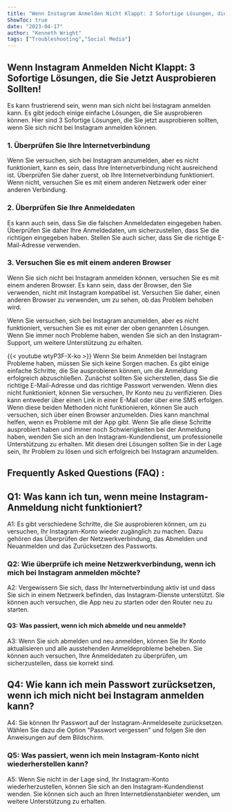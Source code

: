 ```yaml
---
title: "Wenn Instagram Anmelden Nicht Klappt: 3 Sofortige Lösungen, die Sie Jetzt Ausprobieren Sollten!"
ShowToc: true 
date: "2023-04-17"
author: "Kenneth Wright" 
tags: ["Troubleshooting","Social Media"]
---
```

## Wenn Instagram Anmelden Nicht Klappt: 3 Sofortige Lösungen, die Sie Jetzt Ausprobieren Sollten!

Es kann frustrierend sein, wenn man sich nicht bei Instagram anmelden kann. Es gibt jedoch einige einfache Lösungen, die Sie ausprobieren können. Hier sind 3 Sofortige Lösungen, die Sie jetzt ausprobieren sollten, wenn Sie sich nicht bei Instagram anmelden können.

### 1. Überprüfen Sie Ihre Internetverbindung

Wenn Sie versuchen, sich bei Instagram anzumelden, aber es nicht funktioniert, kann es sein, dass Ihre Internetverbindung nicht ausreichend ist. Überprüfen Sie daher zuerst, ob Ihre Internetverbindung funktioniert. Wenn nicht, versuchen Sie es mit einem anderen Netzwerk oder einer anderen Verbindung.

### 2. Überprüfen Sie Ihre Anmeldedaten

Es kann auch sein, dass Sie die falschen Anmeldedaten eingegeben haben. Überprüfen Sie daher Ihre Anmeldedaten, um sicherzustellen, dass Sie die richtigen eingegeben haben. Stellen Sie auch sicher, dass Sie die richtige E-Mail-Adresse verwenden.

### 3. Versuchen Sie es mit einem anderen Browser

Wenn Sie sich nicht bei Instagram anmelden können, versuchen Sie es mit einem anderen Browser. Es kann sein, dass der Browser, den Sie verwenden, nicht mit Instagram kompatibel ist. Versuchen Sie daher, einen anderen Browser zu verwenden, um zu sehen, ob das Problem behoben wird.

Wenn Sie versuchen, sich bei Instagram anzumelden, aber es nicht funktioniert, versuchen Sie es mit einer der oben genannten Lösungen. Wenn Sie immer noch Probleme haben, wenden Sie sich an den Instagram-Support, um weitere Unterstützung zu erhalten.

{{< youtube wtyP3F-X-ko >}} 
Wenn Sie beim Anmelden bei Instagram Probleme haben, müssen Sie sich keine Sorgen machen. Es gibt einige einfache Schritte, die Sie ausprobieren können, um die Anmeldung erfolgreich abzuschließen. Zunächst sollten Sie sicherstellen, dass Sie die richtige E-Mail-Adresse und das richtige Passwort verwenden. Wenn dies nicht funktioniert, können Sie versuchen, Ihr Konto neu zu verifizieren. Dies kann entweder über einen Link in einer E-Mail oder über eine SMS erfolgen. Wenn diese beiden Methoden nicht funktionieren, können Sie auch versuchen, sich über einen Browser anzumelden. Dies kann manchmal helfen, wenn es Probleme mit der App gibt. Wenn Sie alle diese Schritte ausprobiert haben und immer noch Schwierigkeiten bei der Anmeldung haben, wenden Sie sich an den Instagram-Kundendienst, um professionelle Unterstützung zu erhalten. Mit diesen drei Lösungen sollten Sie in der Lage sein, Ihr Problem zu lösen und sich erfolgreich bei Instagram anzumelden.

## Frequently Asked Questions (FAQ) :
<h2>Q1: Was kann ich tun, wenn meine Instagram-Anmeldung nicht funktioniert?</h2>

A1: Es gibt verschiedene Schritte, die Sie ausprobieren können, um zu versuchen, Ihr Instagram-Konto wieder zugänglich zu machen. Dazu gehören das Überprüfen der Netzwerkverbindung, das Abmelden und Neuanmelden und das Zurücksetzen des Passworts.

<h3>Q2: Wie überprüfe ich meine Netzwerkverbindung, wenn ich mich bei Instagram anmelden möchte?</h3>

A2: Vergewissern Sie sich, dass Ihr Internetverbindung aktiv ist und dass Sie sich in einem Netzwerk befinden, das Instagram-Dienste unterstützt. Sie können auch versuchen, die App neu zu starten oder den Router neu zu starten.

<h4>Q3: Was passiert, wenn ich mich abmelde und neu anmelde?</h4>

A3: Wenn Sie sich abmelden und neu anmelden, können Sie Ihr Konto aktualisieren und alle ausstehenden Anmeldeprobleme beheben. Sie können auch versuchen, Ihre Anmeldedaten zu überprüfen, um sicherzustellen, dass sie korrekt sind.

<h2>Q4: Wie kann ich mein Passwort zurücksetzen, wenn ich mich nicht bei Instagram anmelden kann?</h2>

A4: Sie können Ihr Passwort auf der Instagram-Anmeldeseite zurücksetzen. Wählen Sie dazu die Option "Passwort vergessen" und folgen Sie den Anweisungen auf dem Bildschirm.

<h3>Q5: Was passiert, wenn ich mein Instagram-Konto nicht wiederherstellen kann?</h3>

A5: Wenn Sie nicht in der Lage sind, Ihr Instagram-Konto wiederherzustellen, können Sie sich an den Instagram-Kundendienst wenden. Sie können sich auch an Ihren Internetdienstanbieter wenden, um weitere Unterstützung zu erhalten.


